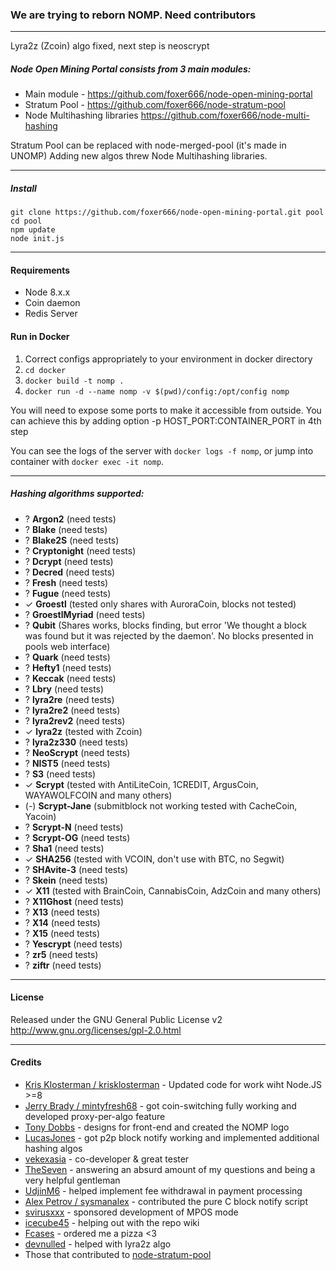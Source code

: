 ### We are trying to reborn NOMP. Need contributors
-------

Lyra2z (Zcoin) algo fixed, next step is neoscrypt

##### Node Open Mining Portal consists from 3 main modules:
* Main module - https://github.com/foxer666/node-open-mining-portal
* Stratum Pool - https://github.com/foxer666/node-stratum-pool
* Node Multihashing libraries https://github.com/foxer666/node-multi-hashing

Stratum Pool can be replaced with node-merged-pool (it's made in UNOMP)
Adding new algos threw Node Multihashing libraries.

-------
##### Install
```
git clone https://github.com/foxer666/node-open-mining-portal.git pool
cd pool
npm update
node init.js
```
-------
#### Requirements
* Node 8.x.x
* Coin daemon
* Redis Server

#### Run in Docker

1) Correct configs appropriately to your environment in docker directory
2) ```cd docker```
3) ```docker build -t nomp .```
4) ```docker run -d --name nomp -v $(pwd)/config:/opt/config nomp ```

You will need to expose some ports to make it accessible from outside. You can achieve this by adding option -p HOST_PORT:CONTAINER_PORT in 4th step

You can see the logs of the server with ```docker logs -f nomp```, or jump into container with ```docker exec -it nomp```.

-------
##### Hashing algorithms supported:
* ? __Argon2__ (need tests)
* ? __Blake__ (need tests)
* ? __Blake2S__ (need tests)
* ? __Cryptonight__ (need tests)
* ? __Dcrypt__ (need tests)
* ? __Decred__ (need tests)
* ? __Fresh__ (need tests)
* ? __Fugue__ (need tests)
* ✓ __Groestl__ (tested only shares with AuroraCoin, blocks not tested)
* ? __GroestlMyriad__ (need tests)
* ? __Qubit__ (Shares works, blocks finding, but error 'We thought a block was found but it was rejected by the daemon'. No blocks presented in pools web interface)
* ? __Quark__ (need tests)
* ? __Hefty1__ (need tests)
* ? __Keccak__ (need tests)
* ? __Lbry__ (need tests)
* ? __lyra2re__ (need tests)
* ? __lyra2re2__ (need tests)
* ? __lyra2rev2__ (need tests)
* ✓ __lyra2z__ (tested with Zcoin)
* ? __lyra2z330__ (need tests)
* ? __NeoScrypt__ (need tests)
* ? __NIST5__ (need tests)
* ? __S3__ (need tests)
* ✓ __Scrypt__ (tested with AntiLiteCoin, 1CREDIT, ArgusCoin, WAYAWOLFCOIN and many others)
* (-) __Scrypt-Jane__ (submitblock not working tested with CacheCoin, Yacoin)
* ? __Scrypt-N__ (need tests)
* ? __Scrypt-OG__ (need tests)
* ? __Sha1__ (need tests)
* ✓ __SHA256__ (tested with VCOIN, don't use with BTC, no Segwit)
* ? __SHAvite-3__ (need tests)
* ? __Skein__ (need tests)
* ✓ __X11__ (tested with BrainCoin, CannabisCoin, AdzCoin and many others)
* ? __X11Ghost__ (need tests)
* ? __X13__ (need tests)
* ? __X14__ (need tests)
* ? __X15__ (need tests)
* ? __Yescrypt__ (need tests)
* ? __zr5__ (need tests)
* ? __ziftr__ (need tests)

-------
#### License
Released under the GNU General Public License v2
http://www.gnu.org/licenses/gpl-2.0.html

-------
#### Credits
* [Kris Klosterman / krisklosterman](https://github.com/krisklosterman) - Updated code for work wiht Node.JS >=8
* [Jerry Brady / mintyfresh68](https://github.com/bluecircle) - got coin-switching fully working and developed proxy-per-algo feature
* [Tony Dobbs](http://anthonydobbs.com) - designs for front-end and created the NOMP logo
* [LucasJones](//github.com/LucasJones) - got p2p block notify working and implemented additional hashing algos
* [vekexasia](//github.com/vekexasia) - co-developer & great tester
* [TheSeven](//github.com/TheSeven) - answering an absurd amount of my questions and being a very helpful gentleman
* [UdjinM6](//github.com/UdjinM6) - helped implement fee withdrawal in payment processing
* [Alex Petrov / sysmanalex](https://github.com/sysmanalex) - contributed the pure C block notify script
* [svirusxxx](//github.com/svirusxxx) - sponsored development of MPOS mode
* [icecube45](//github.com/icecube45) - helping out with the repo wiki
* [Fcases](//github.com/Fcases) - ordered me a pizza <3
* [devnulled](//github.com/devnull-ed) - helped with lyra2z algo
* Those that contributed to [node-stratum-pool](//github.com/zone117x/node-stratum-pool#credits)